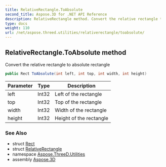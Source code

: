 ```yaml
---
title: RelativeRectangle.ToAbsolute
second_title: Aspose.3D for .NET API Reference
description: RelativeRectangle method. Convert the relative rectangle to absolute rectangle
type: docs
weight: 110
url: /net/aspose.threed.utilities/relativerectangle/toabsolute/
---
```

## RelativeRectangle.ToAbsolute method

Convert the relative rectangle to absolute rectangle

```csharp
public Rect ToAbsolute(int left, int top, int width, int height)
```

| Parameter | Type | Description |
| --- | --- | --- |
| left | Int32 | Left of the rectangle |
| top | Int32 | Top of the rectangle |
| width | Int32 | Width of the rectangle |
| height | Int32 | Height of the rectangle |

### See Also

* struct [Rect](../../rect/)
* struct [RelativeRectangle](../)
* namespace [Aspose.ThreeD.Utilities](../../../aspose.threed.utilities/)
* assembly [Aspose.3D](../../../)


